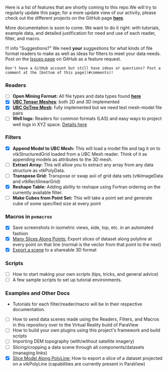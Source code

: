 Here is a list of features that are shortly coming to this repo.We will try to regularly update this page; for a more update view of our activity, please check out the different projects on the GitHub page [**here**](https://github.com/OpenGeoVis/PVGeo/projects).

More documentation is soon to come. We want to do it right: with tutorials, example data, and detailed justification for need and use of each reader, filter, and macro.

!!! info "Suggestions?"
    We need **your** suggestions for what kinds of file format readers to make as well as ideas for filters to meet your data needs. Post on the [Issues page](https://github.com/OpenGeoVis/PVGeo/issues) on GitHub as a feature request.

    Don't have a GitHub account but still have ideas or questions? Post a comment at the [bottom of this page](#comments)!

### Readers
- [ ] **Open Mining Format:** All file types and data types found [**here**](https://github.com/GMSGDataExchange/omf)
- [x] [**UBC Tensor Meshes**](../plugin-suites/ubc/tensor-grids.md): both 2D and 3D implemented
- [x] [**UBC OcTree Mesh**](../plugin-suites/ubc/octree.md): fully implemented but we need test mesh-model file pairs
- [ ] **Well logs:** Readers for common formats (LAS) and easy ways to project well logs in XYZ space. [Details here](http://www.cwls.org/las/)

<!---
- [ ] **ESRI Grid:** Details [**here**](https://en.wikipedia.org/wiki/Esri_grid) and [**here**](http://desktop.arcgis.com/en/arcmap/10.3/manage-data/raster-and-images/esri-grid-format.htm)
- [ ] **ESRI shape files:** Details [**here**](https://www.esri.com/library/whitepapers/pdfs/shapefile.pdf) and [**here**](https://en.wikipedia.org/wiki/Shapefile)
-->

### Filters
- [x] **Append Model to UBC Mesh:** This will load a model file and tag it on to vtkStructuredGrid loaded from a UBC Mesh reader. Think of it as appending models as attributes to the 3D mesh.
- [ ] **Extract Array:** This will allow you to extract any array from any data structure as vtkPolyData.
- [ ] **Transpose Grid:** Transpose or swap axii of grid data sets (vtkImageData and vtkRectilinearGrid)
- [x] **Reshape Table:** Adding ability to reshape using Fortran ordering on the currently available filter.
- [ ] **Make Cubes from Point Set:** This will take a point set and generate cube of some specified size at every point

<!---
**Structure Point Set:** This will take scattered point data and create connectivity/structure either in the form of hexahedrons or quads. More info to come.
-->
### Macros in `pvmacros`
- [x] Save screenshots in isometric views, side, top, etc. in an automated fashion
- [x] [Many Slices Along Points:](../pvmacros/vis/many-slices-along-points.md) Export slices of dataset along polyline at every point on that line (normal is the vector from that point to the next)
- [x] [Export a scene](../pvmacros/export/exportvtkjs.md) to a shareable 3D format

### Scripts
- [ ] How to start making your own scripts (tips, tricks, and general advice)
- [ ] A few sample scripts to set up tutorial environments.

### Examples and Other Docs
- Tutorials for each filter/reader/macro will be in their respective documentation.
- [ ] How to send data scenes made using the Readers, Filters, and Macros in this repository over to the Virtual Reality build of ParaView
- [ ] How to build your own plugins using this project's framework and build scripts
- [ ] Importing DEM topography (with/without satellite imagery)
- [ ] Slicing/cropping a data scene through all components/datasets (managing links)
- [x] [Slice Model Along PolyLine:](../examples/slice-model-along-polyline.md) How to export a slice of a dataset projected on a vtkPolyLine (capabilities are currently present in ParaView)
